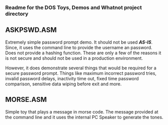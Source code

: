 ### Readme for the DOS Toys, Demos and Whatnot project directory

## ASKPSWD.ASM 

Extremely simple password prompt demo. It should not be used **_AS-IS_**. 
Since, it uses the command line to provide the username an password. 
Does not provide a hashing function. These are only a few of the 
reasons it is not secure and should not be used in a production 
environment. 

However, it does demonstrate several things that would be required for 
a secure password prompt. Things like maximum incorrect password tries,
invalid password delays, inactivity time out, fixed time password 
comparison, sensitive data wiping before exit and more.

## MORSE.ASM

Simple toy that plays a message in morse code. The message provided at the 
command line and it uses the internal PC Speaker to generate the tones.